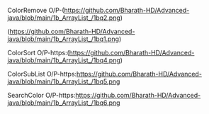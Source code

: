 ColorRemove O/P-(https://github.com/Bharath-HD/Advanced-java/blob/main/1b_ArrayList_/1bq2.png)

(https://github.com/Bharath-HD/Advanced-java/blob/main/1b_ArrayList_/1bq1.png)

ColorSort O/P-https:(https://github.com/Bharath-HD/Advanced-java/blob/main/1b_ArrayList_/1bq4.png)

ColorSubList O/P-https:https://github.com/Bharath-HD/Advanced-java/blob/main/1b_ArrayList_/1bq5.png

SearchColor O/P-https:https://github.com/Bharath-HD/Advanced-java/blob/main/1b_ArrayList_/1bq6.png

